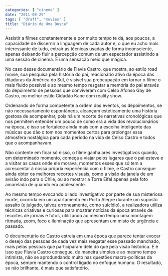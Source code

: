 ```yaml
---
categories: [ "cinema" ]
date: "2011-08-29"
tags: [ "draft", "movies" ]
title: "Diário de Uma Busca"
---
```

Assistir a filmes constantemente e por muito tempo te dá, aos poucos,
a capacidade de discernir a linguagem de cada autor e, o que eu acho mais
interessante de tudo, extrair as técnicas usadas de forma inconsciente,
apenas deixando fluir a percepção comum de um espectador assistindo
a uma sessão de cinema. É uma sensação meio que mágica.

No caso desse documentário de Flavia Castro, que mostra, ao estilo road
movie, sua pesquisa pela história do pai, reacionário ativo da época
das ditaduras da América do Sul, é visível sua preocupação em tornar
o filme o mais fluido possível e ao mesmo tempo resgatar a memória do
pai através do depoimento de pessoas que conviveram com Celso Afonso
Gay de Castro, no melhor estilo Cidadão Kane com reality show.

Ordenando de forma competente a ordem dos eventos, os depoimentos, se
não necessariamente espontâneos, alcançam esteticamente uma história
gostosa de acompanhar, pois há um recorte de narrativas cronológicas que
nos permitem entender um pouco de como era a vida dos revolucionários
na época, e isso se fortalece ainda mais com a escolha inteligente das
músicas que dão o tom nos momentos certos para prolongar essa atmosfera
nostálgica para cada período na vida de Celso Castro e todos que o
acompanhavam.

Não contente em ficar só nisso, o filme ganha ares investigativos
quando, em determinado momento, começa a viajar pelos lugares que o pai
esteve e a visitar as casas onde ele morava, momentos esses que só tem a
acrescentar à nossa própria experiência com o filme, e Castro consegue
ainda obter os melhores recortes visuais, como a visão da janela de um
avisão indo para o Chile, ou ao mostrar a Torre Eifel apenas pela foto
amarelada de quando era adolescente.

Ao mesmo tempo evocando o lado investigativo por parte de sua misteriosa
morte, ocorrida em um apartamento em Porto Alegre durante um suposto
assalto (e julgado, talvez erroneamente, como suicídio), a realizadora
utiliza técnicas criativas e curiosas para mostrar notícias da época
através de recortes de jornais e fotos, utilizando ao mesmo tempo uma
montagem ritmada, zoom, foco e iluminação que apresentam um misto de
urgência e passado.

O documentário de Castro estreia em uma época que parece tentar evocar
o desejo das pessoas de cada vez mais resgatar esse passado manchado,
mais pelas pessoas que participaram dele do que pela visão histórica. E
é isso que Flavia Castro consegue, de maneira simples e ao mesmo tempo
intimista, não se aprodundando muito nas questões macro-políticas da
época, sempre mantendo o control ligado no enfoque humano. O resultado,
se não brilhante, é mais que satisfatório.

